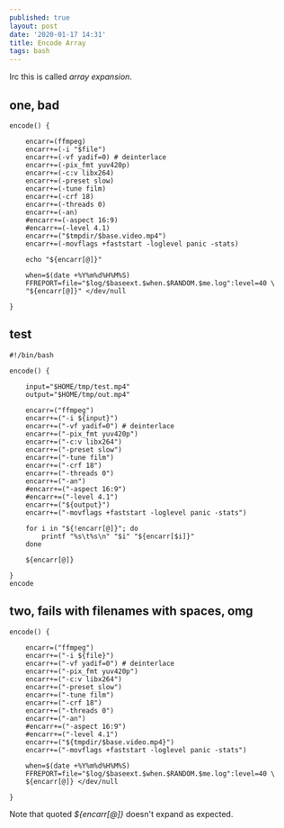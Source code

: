 ```yaml
---
published: true
layout: post
date: '2020-01-17 14:31'
title: Encode Array
tags: bash 
---
```

Irc this is called *array expansion*.

## one, bad

    encode() {

        encarr=(ffmpeg)
        encarr+=(-i "$file")
        encarr+=(-vf yadif=0) # deinterlace
        encarr+=(-pix_fmt yuv420p)
        encarr+=(-c:v libx264)
        encarr+=(-preset slow)
        encarr+=(-tune film)
        encarr+=(-crf 18)
        encarr+=(-threads 0)
        encarr+=(-an)
        #encarr+=(-aspect 16:9)
        #encarr+=(-level 4.1)
        encarr+=("$tmpdir/$base.video.mp4")
        encarr+=(-movflags +faststart -loglevel panic -stats)

        echo "${encarr[@]}"

        when=$(date +%Y%m%d%H%M%S)
        FFREPORT=file="$log/$baseext.$when.$RANDOM.$me.log":level=40 \
        "${encarr[@]}" </dev/null

    }

## test

    #!/bin/bash

    encode() {

        input="$HOME/tmp/test.mp4"
        output="$HOME/tmp/out.mp4"

        encarr=("ffmpeg")
        encarr+=("-i ${input}")
        encarr+=("-vf yadif=0") # deinterlace
        encarr+=("-pix_fmt yuv420p")
        encarr+=("-c:v libx264")
        encarr+=("-preset slow")
        encarr+=("-tune film")
        encarr+=("-crf 18")
        encarr+=("-threads 0")
        encarr+=("-an")
        #encarr+=("-aspect 16:9")
        #encarr+=("-level 4.1")
        encarr+=("${output}")
        encarr+=("-movflags +faststart -loglevel panic -stats")

        for i in "${!encarr[@]}"; do 
            printf "%s\t%s\n" "$i" "${encarr[$i]}"
        done
            
        ${encarr[@]}

    }
    encode

## two, fails with filenames with spaces, omg

    encode() {

        encarr=("ffmpeg")
        encarr+=("-i ${file}")
        encarr+=("-vf yadif=0") # deinterlace
        encarr+=("-pix_fmt yuv420p")
        encarr+=("-c:v libx264")
        encarr+=("-preset slow")
        encarr+=("-tune film")
        encarr+=("-crf 18")
        encarr+=("-threads 0")
        encarr+=("-an")
        #encarr+=("-aspect 16:9")
        #encarr+=("-level 4.1")
        encarr+=("${tmpdir/$base.video.mp4}")
        encarr+=("-movflags +faststart -loglevel panic -stats")
            
        when=$(date +%Y%m%d%H%M%S)
        FFREPORT=file="$log/$baseext.$when.$RANDOM.$me.log":level=40 \
        ${encarr[@]} </dev/null

    }

Note that quoted *${encarr[@]}* doesn't expand as expected.
